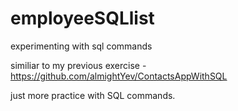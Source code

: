 # employeeSQLlist
experimenting with sql commands

similiar to my previous exercise - https://github.com/almightYev/ContactsAppWithSQL

just more practice with SQL commands.
